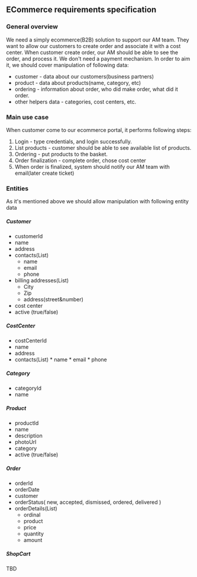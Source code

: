 ## ECommerce requirements specification

### General overview 

We need a simply ecommerce(B2B) solution to support our AM team. They want to allow our customers to create order and associate it
with a cost center. When customer create order, our AM should be able to see the order, and process it. We don't need a payment mechanism.
In order to aim it, we should cover manipulation of following data:  
* customer - data about our customers(business partners) 
* product - data about products(name, category, etc) 
* ordering - information about order, who did make order, what did it order.
* other helpers data - categories, cost centers, etc.

### Main use case

When customer come to our ecommerce portal, it performs following steps:
1. Login - type credentials, and login successfully.
2. List products - customer should be able to see available list of products.
3. Ordering - put products to the basket.
4. Order finalization - complete order, chose cost center
5. When order is finalized, system should notify our AM team with email(later create ticket)

### Entities
As it's mentioned above we should allow manipulation with following entity data
##### Customer 
* customerId
* name
* address
* contacts(List)
    * name
    * email
    * phone
* billing addresses(List)
    * City
    * Zip
    * address(street&number)
* cost center
* active (true/false)

##### CostCenter
* costCenterId
* name
* address
* contacts(List)
      * name
      * email
      * phone

##### Category
* categoryId
* name

##### Product
* productId
* name
* description
* photoUrl
* category
* active (true/false)

##### Order
* orderId
* orderDate
* customer
* orderStatus( new, accepted, dismissed, ordered, delivered )
* orderDetails(List)
    * ordinal
    * product
    * price
    * quantity
    * amount
    
##### ShopCart
TBD    

